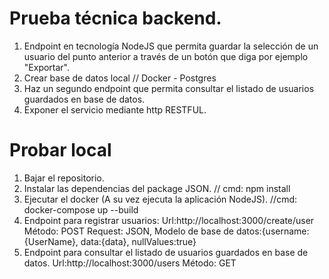 # Prueba técnica backend.

1. Endpoint en tecnología NodeJS que permita guardar la selección de un usuario del punto anterior a través de un botón que diga por ejemplo "Exportar".
2. Crear base de datos local // Docker - Postgres
3. Haz un segundo endpoint que permita consultar el listado de usuarios guardados en base de datos.
4. Exponer el servicio mediante http RESTFUL.

# Probar local

1. Bajar el repositorio.
2. Instalar las dependencias del package JSON. // cmd: npm install
3. Ejecutar el docker (A su vez ejecuta la aplicación NodeJS). //cmd: docker-compose up --build
4. Endpoint para registrar usuarios: 
    Url:http://localhost:3000/create/user
    Método: POST
    Request: JSON,
    Modelo de base de datos:{username:{UserName}, data:{data}, nullValues:true}
5. Endpoint para consultar el listado de usuarios guardados en base de datos.
    Url:http://localhost:3000/users
    Método: GET
